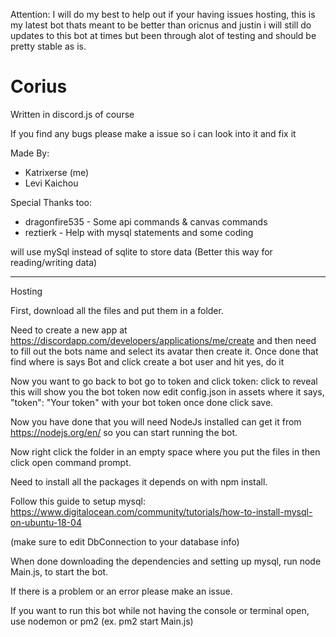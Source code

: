 Attention: I will do my best to help out if your having issues hosting, this is my latest bot thats meant to be better than oricnus and justin i will still do updates to this bot at times but been through alot of testing and should be pretty stable as is.

# Corius
Written in discord.js of course 

If you find any bugs please make a issue so i can look into it and fix it

Made By:
- Katrixerse (me)
- Levi Kaichou

Special Thanks too:
- dragonfire535 - Some api commands & canvas commands
- reztierk - Help with mysql statements and some coding 

 will use mySql instead of sqlite to store data (Better this way for reading/writing data)

--------------------------------------------------------

Hosting

First, download all the files and put them in a folder.

Need to create a new app at https://discordapp.com/developers/applications/me/create and then need to fill out the bots name and select its avatar then create it. Once done that find where is says Bot and click create a bot user and hit yes, do it

Now you want to go back to bot go to token and click token: click to reveal this will show you the bot token now edit config.json in assets where it says, "token": "Your token" with your bot token once done click save.

Now you have done that you will need NodeJs installed can get it from https://nodejs.org/en/ so you can start running the bot.

Now right click the folder in an empty space where you put the files in then click open command prompt.

Need to install all the packages it depends on with npm install.

Follow this guide to setup mysql: https://www.digitalocean.com/community/tutorials/how-to-install-mysql-on-ubuntu-18-04

(make sure to edit DbConnection to your database info)

When done downloading the dependencies and setting up mysql, run node Main.js, to start the bot.

If there is a problem or an error please make an issue.

If you want to run this bot while not having the console or terminal open, use nodemon or pm2 (ex. pm2 start Main.js)

